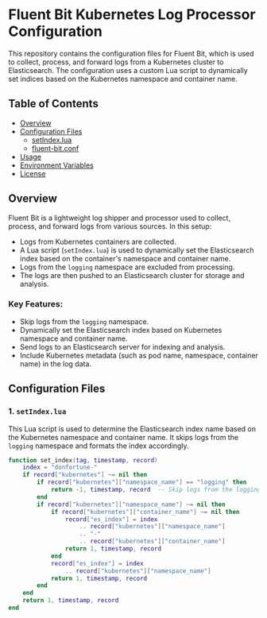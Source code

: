 # Fluent Bit Kubernetes Log Processor Configuration

This repository contains the configuration files for Fluent Bit, which is used to collect, process, and forward logs from a Kubernetes cluster to Elasticsearch. The configuration uses a custom Lua script to dynamically set indices based on the Kubernetes namespace and container name.

## Table of Contents

- [Overview](#overview)
- [Configuration Files](#configuration-files)
  - [setIndex.lua](#setindexlua)
  - [fluent-bit.conf](#fluent-bitconf)
- [Usage](#usage)
- [Environment Variables](#environment-variables)
- [License](#license)

## Overview

Fluent Bit is a lightweight log shipper and processor used to collect, process, and forward logs from various sources. In this setup:

- Logs from Kubernetes containers are collected.
- A Lua script (`setIndex.lua`) is used to dynamically set the Elasticsearch index based on the container's namespace and container name.
- Logs from the `logging` namespace are excluded from processing.
- The logs are then pushed to an Elasticsearch cluster for storage and analysis.

### Key Features:
- Skip logs from the `logging` namespace.
- Dynamically set the Elasticsearch index based on Kubernetes namespace and container name.
- Send logs to an Elasticsearch server for indexing and analysis.
- Include Kubernetes metadata (such as pod name, namespace, container name) in the log data.

## Configuration Files

### 1. `setIndex.lua`

This Lua script is used to determine the Elasticsearch index name based on the Kubernetes namespace and container name. It skips logs from the `logging` namespace and formats the index accordingly.

```lua
function set_index(tag, timestamp, record)
    index = "donfortune-"
    if record["kubernetes"] ~= nil then
        if record["kubernetes"]["namespace_name"] == "logging" then
            return -1, timestamp, record  -- Skip logs from the logging namespace
        end
        if record["kubernetes"]["namespace_name"] ~= nil then
            if record["kubernetes"]["container_name"] ~= nil then
                record["es_index"] = index
                    .. record["kubernetes"]["namespace_name"]
                    .. "-"
                    .. record["kubernetes"]["container_name"]
                return 1, timestamp, record
            end
            record["es_index"] = index
                .. record["kubernetes"]["namespace_name"]
            return 1, timestamp, record
        end
    end
    return 1, timestamp, record
end
